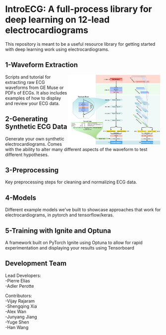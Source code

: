 # IntroECG: A full-process library for deep learning on 12-lead electrocardiograms

This repository is meant to be a useful resource library for getting started with deep learning work using electrocardiograms. <br>

## 1-Waveform Extraction
<img align="right" width="60%" src="./Intro_ECG_ValveNet_Model_Full.png">

Scripts and tutorial for extracting raw ECG waveforms from GE Muse or PDFs of ECGs. It also includes examples of how to display and review your ECG data. 

## 2-Generating Synthetic ECG Data
Generate your own synthetic electrocardiograms. Comes with the ability to alter many different aspects of the waveform to test different hypotheses.

## 3-Preprocessing
Key preprocessing steps for cleaning and normalizing ECG data. 

## 4-Models
Different example models we've built to showcase approaches that work for electrocardiograms, in pytorch and tensorflow/keras.

## 5-Training with Ignite and Optuna
A framework built on PyTorch Ignite using Optuna to allow for rapid experimentation and displaying your results using Tensorboard

## Development Team
Lead Developers:<br>
-Pierre Elias<br>
-Adler Perotte<br>

Contributors:<br>
-Vijay Rajaram<br>
-Shengqing Xia<br>
-Alex Wan<br>
-Junyang Jiang<br>
-Yuge Shen<br>
-Han Wang<br>
